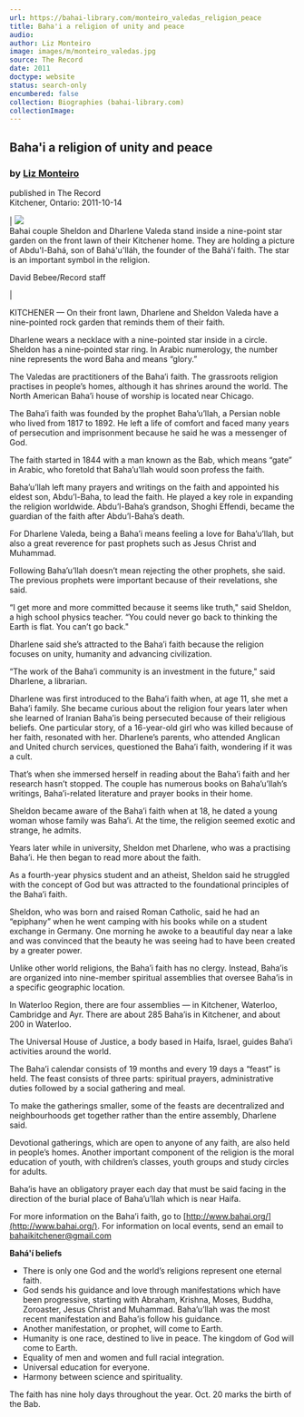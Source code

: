 ```yaml
---
url: https://bahai-library.com/monteiro_valedas_religion_peace
title: Baha'i a religion of unity and peace
audio: 
author: Liz Monteiro
image: images/m/monteiro_valedas.jpg
source: The Record
date: 2011
doctype: website
status: search-only
encumbered: false
collection: Biographies (bahai-library.com)
collectionImage: 
---
```



## Baha'i a religion of unity and peace

### by [Liz Monteiro](https://bahai-library.com/author/Liz+Monteiro)

published in The Record  
Kitchener, Ontario: 2011-10-14


| ![](images/m/monteiro_valedas.jpg)  
Bahai couple Sheldon and Dharlene Valeda stand inside a nine-point star garden on the front lawn of their Kitchener home. They are holding a picture of Abdu'l-Bahá, son of Bahá'u'lláh, the founder of the Bahá'í faith. The star is an important symbol in the religion.

David Bebee/Record staff



 |

KITCHENER — On their front lawn, Dharlene and Sheldon Valeda have a nine-pointed rock garden that reminds them of their faith.

Dharlene wears a necklace with a nine-pointed star inside in a circle. Sheldon has a nine-pointed star ring. In Arabic numerology, the number nine represents the word Baha and means “glory.”

The Valedas are practitioners of the Baha’i faith. The grassroots religion practises in people’s homes, although it has shrines around the world. The North American Baha’i house of worship is located near Chicago.

The Baha’i faith was founded by the prophet Baha’u’llah, a Persian noble who lived from 1817 to 1892. He left a life of comfort and faced many years of persecution and imprisonment because he said he was a messenger of God.

The faith started in 1844 with a man known as the Bab, which means “gate” in Arabic, who foretold that Baha’u’llah would soon profess the faith.

Baha’u’llah left many prayers and writings on the faith and appointed his eldest son, Abdu’l-Baha, to lead the faith. He played a key role in expanding the religion worldwide. Abdu’l-Baha’s grandson, Shoghi Effendi, became the guardian of the faith after Abdu’l-Baha’s death.

For Dharlene Valeda, being a Baha’i means feeling a love for Baha’u’llah, but also a great reverence for past prophets such as Jesus Christ and Muhammad.

Following Baha’u’llah doesn’t mean rejecting the other prophets, she said. The previous prophets were important because of their revelations, she said.

“I get more and more committed because it seems like truth," said Sheldon, a high school physics teacher. “You could never go back to thinking the Earth is flat. You can’t go back."

Dharlene said she’s attracted to the Baha’i faith because the religion focuses on unity, humanity and advancing civilization.

“The work of the Baha’i community is an investment in the future," said Dharlene, a librarian.

Dharlene was first introduced to the Baha’i faith when, at age 11, she met a Baha’i family. She became curious about the religion four years later when she learned of Iranian Baha’is being persecuted because of their religious beliefs. One particular story, of a 16-year-old girl who was killed because of her faith, resonated with her. Dharlene’s parents, who attended Anglican and United church services, questioned the Baha’i faith, wondering if it was a cult.

That’s when she immersed herself in reading about the Baha’i faith and her research hasn’t stopped. The couple has numerous books on Baha’u’llah’s writings, Baha’i-related literature and prayer books in their home.

Sheldon became aware of the Baha’i faith when at 18, he dated a young woman whose family was Baha’i. At the time, the religion seemed exotic and strange, he admits.

Years later while in university, Sheldon met Dharlene, who was a practising Baha’i. He then began to read more about the faith.

As a fourth-year physics student and an atheist, Sheldon said he struggled with the concept of God but was attracted to the foundational principles of the Baha’i faith.

Sheldon, who was born and raised Roman Catholic, said he had an “epiphany” when he went camping with his books while on a student exchange in Germany. One morning he awoke to a beautiful day near a lake and was convinced that the beauty he was seeing had to have been created by a greater power.

Unlike other world religions, the Baha’i faith has no clergy. Instead, Baha’is are organized into nine-member spiritual assemblies that oversee Baha’is in a specific geographic location.

In Waterloo Region, there are four assemblies — in Kitchener, Waterloo, Cambridge and Ayr. There are about 285 Baha’is in Kitchener, and about 200 in Waterloo.

The Universal House of Justice, a body based in Haifa, Israel, guides Baha’i activities around the world.

The Baha’i calendar consists of 19 months and every 19 days a “feast” is held. The feast consists of three parts: spiritual prayers, administrative duties followed by a social gathering and meal.

To make the gatherings smaller, some of the feasts are decentralized and neighbourhoods get together rather than the entire assembly, Dharlene said.

Devotional gatherings, which are open to anyone of any faith, are also held in people’s homes. Another important component of the religion is the moral education of youth, with children’s classes, youth groups and study circles for adults.

Baha’is have an obligatory prayer each day that must be said facing in the direction of the burial place of Baha’u’llah which is near Haifa.

For more information on the Baha’i faith, go to [http://www.bahai.org/](http://www.bahai.org/). For information on local events, send an email to [bahaikitchener@gmail.com](mailto:bahaikitchener@gmail.com)

**Bahá'í beliefs**

*   There is only one God and the world’s religions represent one eternal faith.
*   God sends his guidance and love through manifestations which have been progressive, starting with Abraham, Krishna, Moses, Buddha, Zoroaster, Jesus Christ and Muhammad. Baha’u’llah was the most recent manifestation and Baha’is follow his guidance.
*   Another manifestation, or prophet, will come to Earth.
*   Humanity is one race, destined to live in peace. The kingdom of God will come to Earth.
*   Equality of men and women and full racial integration.
*   Universal education for everyone.
*   Harmony between science and spirituality.

The faith has nine holy days throughout the year. Oct. 20 marks the birth of the Bab.